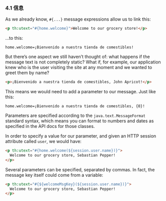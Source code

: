 ### 4.1 信息

As we already know, `#{...}` message expressions allow us to link this:
```html
<p th:utext="#{home.welcome}">Welcome to our grocery store!</p>
```
…to this:
```
home.welcome=¡Bienvenido a nuestra tienda de comestibles!
```
But there’s one aspect we still haven’t thought of: what happens if the message text is not completely static? What if, for example, our application knew who is the user visiting the site at any moment and we wanted to greet them by name?
```html
<p>¡Bienvenido a nuestra tienda de comestibles, John Apricot!</p>
```
This means we would need to add a parameter to our message. Just like this:
```
home.welcome=¡Bienvenido a nuestra tienda de comestibles, {0}!
```
Parameters are specified according to the `java.text.MessageFormat` standard syntax, which means you can format to numbers and dates as specified in the API docs for those classes.

In order to specify a value for our parameter, and given an HTTP session attribute called `user`, we would have:
```html
<p th:utext="#{home.welcome(${session.user.name})}">
  Welcome to our grocery store, Sebastian Pepper!
</p>
```
Several parameters can be specified, separated by commas. In fact, the message key itself could come from a variable:
```html
<p th:utext="#{${welcomeMsgKey}(${session.user.name})}">
  Welcome to our grocery store, Sebastian Pepper!
</p>
```
